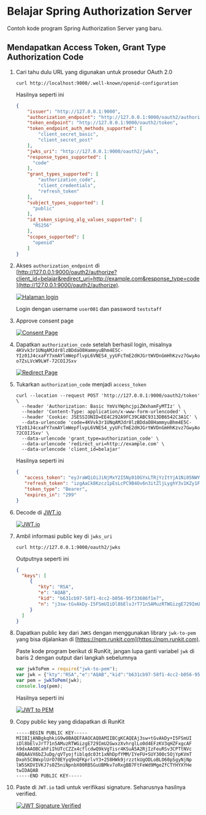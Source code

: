 # Belajar Spring Authorization Server #

Contoh kode program Spring Authorization Server yang baru.

## Mendapatkan Access Token, Grant Type Authorization Code ##

1. Cari tahu dulu URL yang digunakan untuk prosedur OAuth 2.0

    ```
    curl http://localhost:9000/.well-known/openid-configuration
    ```
   
    Hasilnya seperti ini

    ```json
    {
        "issuer": "http://127.0.0.1:9000",
        "authorization_endpoint": "http://127.0.0.1:9000/oauth2/authorize",
        "token_endpoint": "http://127.0.0.1:9000/oauth2/token",
        "token_endpoint_auth_methods_supported": [
            "client_secret_basic",
            "client_secret_post"
        ],
        "jwks_uri": "http://127.0.0.1:9000/oauth2/jwks",
        "response_types_supported": [
          "code"
        ],
        "grant_types_supported": [
            "authorization_code",
            "client_credentials",
            "refresh_token"
        ],
        "subject_types_supported": [
          "public"
        ],
        "id_token_signing_alg_values_supported": [
          "RS256"
        ],
        "scopes_supported": [
          "openid"
        ]
    }
    ```

2. Akses `authorization_endpoint` di [http://127.0.0.1:9000/oauth2/authorize?client_id=belajar&redirect_uri=http://example.com&response_type=code](http://127.0.0.1:9000/oauth2/authorize). 
   
    [![Halaman login](./img/login.png)](./img/login.png)

    Login dengan username `user001` dan password `teststaff`

3. Approve consent page

    [![Consent Page](./img/consent-page.png)](./img/consent-page.png)

3. Dapatkan `authorization_code` setelah berhasil login, misalnya `4KVvk3r1UNqAMJdr8lzBDdaO8HammyuBhm4E5C-YIz01J4cxaFY7xmAYlmWepflvpL6VNES4_yyUFcTmE2dHJGrtWVDnGmHhKzvz7GwyAoo7ZsLVcW9LWf-72COIJSxv`

    [![Redirect Page](./img/authcode.png)](./img/authcode.png)

4. Tukarkan `authorization_code` menjadi `access_token`

    ```
    curl --location --request POST 'http://127.0.0.1:9000/oauth2/token' \
      --header 'Authorization: Basic YmVsYWphcjpiZWxhamFyMTIz' \
      --header 'Content-Type: application/x-www-form-urlencoded' \
      --header 'Cookie: JSESSIONID=EE4C292A9FC39CABC9313DB6542C3A1C' \
      --data-urlencode 'code=4KVvk3r1UNqAMJdr8lzBDdaO8HammyuBhm4E5C-YIz01J4cxaFY7xmAYlmWepflvpL6VNES4_yyUFcTmE2dHJGrtWVDnGmHhKzvz7GwyAoo7ZsLVcW9LWf-72COIJSxv' \
      --data-urlencode 'grant_type=authorization_code' \
      --data-urlencode 'redirect_uri=http://example.com' \
      --data-urlencode 'client_id=belajar'
    ```
   
    Hasilnya seperti ini 
   
    ```json
    {
       "access_token": "eyJraWQiOiJiNjMxY2I5Ny01OGYxLTRjYzItYjA1Ni05NWYzMzY4NmYxZTciLCJ0eXAiOiJKV1QiLCJhbGciOiJSUzI1NiJ9.eyJzdWIiOiJ1c2VyMDAxIiwiYXVkIjoiYmVsYWphciIsIm5iZiI6MTYxNjY2NzI3OSwiaXNzIjoiaHR0cDpcL1wvMTI3LjAuMC4xOjkwMDAiLCJleHAiOjE2MTY2Njc1NzksImlhdCI6MTYxNjY2NzI3OSwianRpIjoiOWU5ZjljMGUtMDM2Yy00NzgyLWEwNTUtMGUxMGM4MGJjMmNjIn0.heqkNPRs750V0ZeImxALdSsEilavSpq6LuzmcAvP5y_cfees5Pg8zP_hv-dEVtl5SFFhIBemy5otft93jcmjsLBEtesnZHLQIA9MQdEFPc4SUD4OaepcF28tHDQVnogkLZ_hifbe33DvZT3sUAutowgobpu-Zwz27ba3tu7EYVv-UkAZe6LIgKlVCLRYkToWY70ttSDGwHUWRdR2bO9_fYhSUYnXB8fwpaMPIA_MrT2wnuzIwL4ZhTxbG2HNX-qNBehawLS4osQ38jOACRKHioOwA_y4-LgFGIdaY4ZczjBTuWAdgdJy6XFiH6w_NatmuFCUvCzsJwqMZ1k8WCQRVQ",
       "refresh_token": "izgAaCk8Kzcz1pEsLcPC9B4Ov6n3itZljLyghY3v1KZy1FagljD3YShqPIcBV80WJABR_qzULX0u6aaDz6hOg-YTwOBlbCbAGbEnHEF3-amwjdQxnWF0ggsu2lQbiwDX",
       "token_type": "Bearer",
       "expires_in": "299"
    } 
    ```

5. Decode di [JWT.io](https://jwt.io)

    [![JWT.io](./img/jwt-io.png)](./img/jwt-io.png)

6. Ambil informasi public key di `jwks_uri`

    ```
    curl http://127.0.0.1:9000/oauth2/jwks
    ```
    
    Outputnya seperti ini 
   
    ```json
    {
      "keys": [
         {
            "kty": "RSA",
            "e": "AQAB",
            "kid": "b631cb97-58f1-4cc2-b056-95f33686f1e7",
            "n": "j3sw-tGvAkDy-I5FSmUIiDl8bElvJrT71n5AMuzRTWGizgE729ImU2GwxzXvhrglLo0d4EFzKV3qHZFxgcAFh9dxAAOBCahFiIhUTcCZZx4cflcdwQ9kVgTisr4KSuA5A2RjIzFeuRSv3CPTtNVc4BQAAVX6bZJuDg_qVTyojfiblqdc03t1xNhDpfYMM_IYeFU-SUY300c5OjYpKVmTDxoh5C8WxplUrO70EYyq9nQFKprlvY3-258HWk9jrzztkUgODLoBLO60pSgyNjNplW5SKDVIVKJ7s0Z5niNpnbX00RB5GuUBMkv7oRxgBB7FtFeWd9MgeZfCTYHYXYHetw"
         }
      ]
    }
    ```

7. Dapatkan public key dari `JWKS` dengan menggunakan library `jwk-to-pem` yang bisa dijalankan di [https://npm.runkit.com](https://npm.runkit.com).

    Paste kode program berikut di RunKit, jangan lupa ganti variabel `jwk` di baris 2 dengan output dari langkah sebelumnya
   
    ```js
    var jwkToPem = require("jwk-to-pem");
    var jwk = {"kty":"RSA","e":"AQAB","kid":"b631cb97-58f1-4cc2-b056-95f33686f1e7","n":"j3sw-tGvAkDy-I5FSmUIiDl8bElvJrT71n5AMuzRTWGizgE729ImU2GwxzXvhrglLo0d4EFzKV3qHZFxgcAFh9dxAAOBCahFiIhUTcCZZx4cflcdwQ9kVgTisr4KSuA5A2RjIzFeuRSv3CPTtNVc4BQAAVX6bZJuDg_qVTyojfiblqdc03t1xNhDpfYMM_IYeFU-SUY300c5OjYpKVmTDxoh5C8WxplUrO70EYyq9nQFKprlvY3-258HWk9jrzztkUgODLoBLO60pSgyNjNplW5SKDVIVKJ7s0Z5niNpnbX00RB5GuUBMkv7oRxgBB7FtFeWd9MgeZfCTYHYXYHetw"};
    var pem = jwkToPem(jwk);
    console.log(pem);
    ```

    Hasilnya seperti ini

    [![JWT to PEM](./img/jwt-to-pem.png)](./img/jwt-to-pem.png)
   
8. Copy public key yang didapatkan di RunKit

    ```
    -----BEGIN PUBLIC KEY-----
    MIIBIjANBgkqhkiG9w0BAQEFAAOCAQ8AMIIBCgKCAQEAj3sw+tGvAkDy+I5FSmUI
    iDl8bElvJrT71n5AMuzRTWGizgE729ImU2GwxzXvhrglLo0d4EFzKV3qHZFxgcAF
    h9dxAAOBCahFiIhUTcCZZx4cflcdwQ9kVgTisr4KSuA5A2RjIzFeuRSv3CPTtNVc
    4BQAAVX6bZJuDg/qVTyojfiblqdc03t1xNhDpfYMM/IYeFU+SUY300c5OjYpKVmT
    Dxoh5C8WxplUrO70EYyq9nQFKprlvY3+258HWk9jrzztkUgODLoBLO60pSgyNjNp
    lW5SKDVIVKJ7s0Z5niNpnbX00RB5GuUBMkv7oRxgBB7FtFeWd9MgeZfCTYHYXYHe
    twIDAQAB
    -----END PUBLIC KEY-----
    ```

9. Paste di `JWT.io` tadi untuk verifikasi signature. Seharusnya hasilnya verified.

    [![JWT Signature Verified](./img/jwt-verified.png)](./img/jwt-verified.png)

    